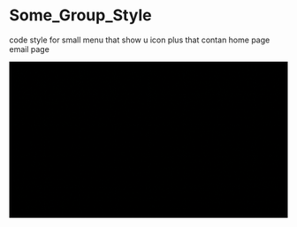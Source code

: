 # Some_Group_Style

code style for small menu 
that show u icon plus that contan home page 
email page

<img align="right" alt="GIF" src="https://github.com/ZainabNadeem/Some_Group_Style/blob/main/Assets/small%20menu.gif" />

